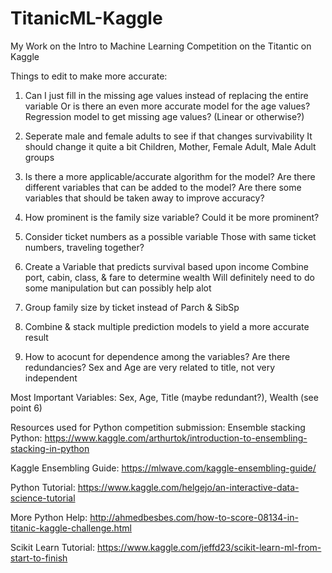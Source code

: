 # TitanicML-Kaggle
My Work on the Intro to Machine Learning Competition on the Titantic on Kaggle

Things to edit to make more accurate:
1. Can I just fill in the missing age values instead of replacing the entire variable
   Or is there an even more accurate model for the age values?
   Regression model to get missing age values? (Linear or otherwise?)
   
2. Seperate male and female adults to see if that changes survivability
   It should change it quite a bit
   Children, Mother, Female Adult, Male Adult groups
   
3. Is there a more applicable/accurate algorithm for the model?
   Are there different variables that can be added to the model?
   Are there some variables that should be taken away to improve accuracy?
   
4. How prominent is the family size variable? Could it be more prominent?

5. Consider ticket numbers as a possible variable
   Those with same ticket numbers, traveling together?
   
6. Create a Variable that predicts survival based upon income
   Combine port, cabin, class, & fare to determine wealth
   Will definitely need to do some manipulation but can possibly help alot
   
7. Group family size by ticket instead of Parch & SibSp

8. Combine & stack multiple prediction models to yield a more accurate result

9. How to acocunt for dependence among the variables? Are there redundancies?
   Sex and Age are very related to title, not very independent

Most Important Variables: Sex, Age, Title (maybe redundant?), Wealth (see point 6)

Resources used for Python competition submission:
Ensemble stacking Python: https://www.kaggle.com/arthurtok/introduction-to-ensembling-stacking-in-python

Kaggle Ensembling Guide: https://mlwave.com/kaggle-ensembling-guide/

Python Tutorial: https://www.kaggle.com/helgejo/an-interactive-data-science-tutorial

More Python Help: http://ahmedbesbes.com/how-to-score-08134-in-titanic-kaggle-challenge.html

Scikit Learn Tutorial: https://www.kaggle.com/jeffd23/scikit-learn-ml-from-start-to-finish



